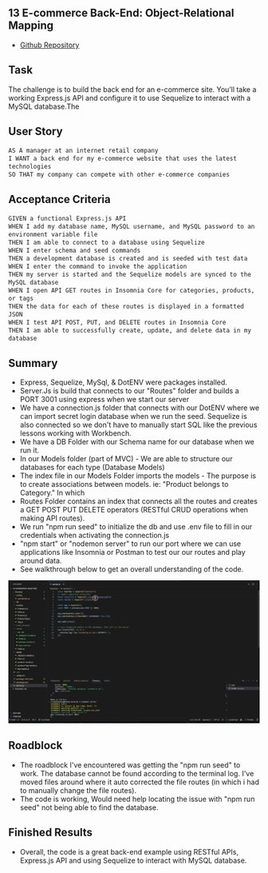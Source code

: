 ## 13 E-commerce Back-End: Object-Relational Mapping    

* [Github Repository](https://github.com/KrispyKhang/ecommerce-backend)

## Task
The challenge is to build the back end for an e-commerce site. You’ll take a working Express.js API and configure it to use Sequelize to interact with a MySQL database.The

## User Story

```
AS A manager at an internet retail company
I WANT a back end for my e-commerce website that uses the latest technologies
SO THAT my company can compete with other e-commerce companies
```

## Acceptance Criteria

```
GIVEN a functional Express.js API
WHEN I add my database name, MySQL username, and MySQL password to an environment variable file
THEN I am able to connect to a database using Sequelize
WHEN I enter schema and seed commands
THEN a development database is created and is seeded with test data
WHEN I enter the command to invoke the application
THEN my server is started and the Sequelize models are synced to the MySQL database
WHEN I open API GET routes in Insomnia Core for categories, products, or tags
THEN the data for each of these routes is displayed in a formatted JSON
WHEN I test API POST, PUT, and DELETE routes in Insomnia Core
THEN I am able to successfully create, update, and delete data in my database
```


## Summary
* Express, Sequelize, MySql, & DotENV were packages installed.
* Server.Js is build that connects to our "Routes" folder and builds a PORT 3001 using express when we start our server
* We have a connection.js folder that connects with our DotENV where we can import secret login database when we run the seed. Sequelize is also connected so we don't have to manually start SQL like the previous lessons working with Workbench.
* We have a DB Folder with our Schema name for our database when we run it.
* In our Models folder (part of MVC) - We are able to structure our databases for each type (Database Models)
* The index file in our Models Folder imports the models - The purpose is to create associations between models. ie: "Product belongs to Category." In which 
* Routes Folder contains an index that connects all the routes and creates a GET POST PUT DELETE operators (RESTful CRUD operations when making API routes).
* We run "npm run seed" to initialize the db and use .env file to fill in our credentials when activating the connection.js
* "npm start" or "nodemon server" to run our port where we can use applications like Insomnia or Postman to test our our routes and play around data.
* See walkthrough below to get an overall understanding of the code.


![](./Feb-16-2024%2016-42-39.gif)

## Roadblock
* The roadblock I've encountered was getting the "npm run seed" to work. The database cannot be found according to the terminal log. I've moved files around where it auto corrected the file routes (in which i had to manually change the file routes).
* The code is working, Would need help locating the issue with "npm run seed" not being able to find the database.

## Finished Results
* Overall, the code is a great back-end example using RESTful APIs, Express.js API and using Sequelize to interact with MySQL database.